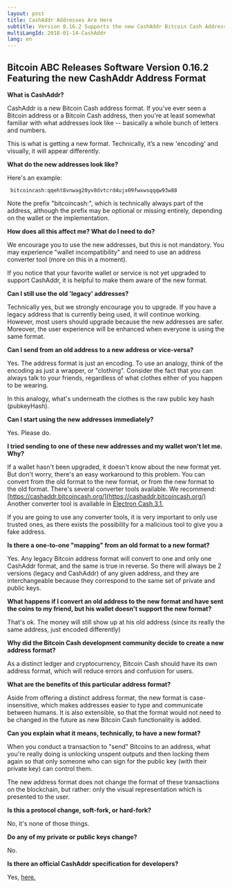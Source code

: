 ```yaml
---
layout: post
title: CashAddr Addresses Are Here 
subtitle: Version 0.16.2 Supports the new CashAddr Bitcoin Cash Address Format.
multiLangId: 2018-01-14-CashAddr
lang: en
---
```

## Bitcoin ABC Releases Software Version 0.16.2 Featuring the new CashAddr Address Format 

**What is CashAddr?**

CashAddr is a new Bitcoin Cash address format.  If you've ever seen a Bitcoin address or a Bitcoin Cash address, then you're at least somewhat familiar with what addresses look like -- basically a whole bunch of letters and numbers.  

This is what is getting a new format.  Technically, it’s a new 'encoding' and visually, it will appear differently.

**What do the new addresses look like?**

Here's an example:
~~~
 bitcoincash:qqeht8vnwag20yv8dvtcrd4ujx09fwxwsqqqw93w88
~~~

Note the prefix "bitcoincash:", which is technically always part of the address, although the prefix may be optional or missing entirely, depending on the wallet or the implementation.

**How does all this affect me?  What do I need to do?**

We encourage you to use the new addresses, but this is not mandatory.  You may experience "wallet incompatibility" and need to use an address converter tool (more on this in a moment).  

If you notice that your favorite wallet or service is not yet upgraded to support CashAddr, it is helpful to make them aware of the new format.

**Can I still use the old 'legacy' addresses?**

Technically yes, but we strongly encourage you to upgrade.  If you have a legacy address that is currently being used, it will continue working.  However, most users should upgrade because the new addresses are safer.  Moreover, the user experience will be enhanced when everyone is using the same format.

**Can I send from an old address to a new address or vice-versa?**

Yes.  The address format is just an encoding.  To use an analogy, think of the encoding as just a wrapper, or "clothing".  Consider the fact that you can always talk to your friends, regardless of what clothes either of you happen to be wearing.  

In this analogy, what's underneath the clothes is the raw public key hash (pubkeyHash).

**Can I start using the new addresses immediately?**

Yes.  Please do.

**I tried sending to one of these new addresses and my wallet won't let me.  Why?**

If a wallet hasn't been upgraded, it doesn't know about the new format yet.  But don't worry, there's an easy workaround to this problem.  You can convert from the old format to the new format, or from the new format to the old format.  There's several converter tools available.  We recommend: [https://cashaddr.bitcoincash.org/](https://cashaddr.bitcoincash.org/)
Another converter tool is available in [Electron Cash 3.1.](https://electroncash.org)

If you are going to use any converter tools, it is very important to only use trusted ones, as there exists the possibility for a malicious tool to give you a fake address.

**Is there a one-to-one "mapping" from an old format to a new format?**

Yes.  Any legacy Bitcoin address format will convert to one and only one CashAddr format, and the same is true in reverse.  So there will always be 2 versions (legacy and CashAddr) of any given address, and they are interchangeable because they correspond to the same set of private and public keys.

**What happens if I convert an old address to the new format and have sent the coins to my friend, but his wallet doesn't support the new format?**

That's ok.  The money will still show up at his old address (since its really the same address, just encoded differently)

**Why did the Bitcoin Cash development community decide to create a new address format?**

As a distinct ledger and cryptocurrency, Bitcoin Cash should have
its own address format, which will reduce errors and confusion for users.

**What are the benefits of this particular address format?**

Aside from offering a distinct address format, the new format is case-insensitive, which makes addresses easier to type and communicate between humans. It is also extensible, so that the format would not need to be changed in the future as new Bitcoin Cash functionality is added.

**Can you explain what it means, technically, to have a new format?**

When you conduct a transaction to "send" Bitcoins to an address, what you're really doing is unlocking unspent outputs and then locking them again so that only someone who can sign for the public key (with their private key) can control them.  

The new address format does not change the format of these transactions on the blockchain, but rather: only the visual representation which is presented to the user.

**Is this a protocol change, soft-fork, or hard-fork?**

No, it's none of those things. 

**Do any of my private or public keys change?**

No.

**Is there an official CashAddr specification for developers?**

Yes, [here.](https://github.com/bitcoincashorg/spec/blob/master/cashaddr.md)
